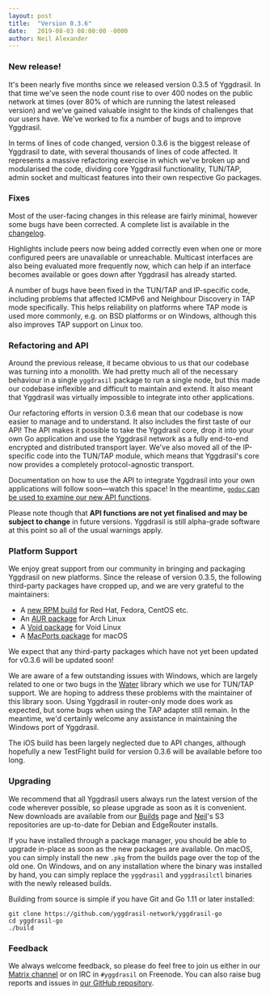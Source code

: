 ```yaml
---
layout: post
title:  "Version 0.3.6"
date:   2019-08-03 08:00:00 -0000
author: Neil Alexander
---
```


### New release!

It's been nearly five months since we released version 0.3.5 of Yggdrasil. In
that time we've seen the node count rise to over 400 nodes on the public network
at times (over 80% of which are running the latest released version) and we've
gained valuable insight to the kinds of challenges that our users have. We've
worked to fix a number of bugs and to improve Yggdrasil.

In terms of lines of code changed, version 0.3.6 is the biggest release of
Yggdrasil to date, with several thousands of lines of code affected. It
represents a massive refactoring exercise in which we've broken up and
modularised the code, dividing core Yggdrasil functionality, TUN/TAP, admin
socket and multicast features into their own respective Go packages.

### Fixes

Most of the user-facing changes in this release are fairly minimal, however some
bugs have been corrected. A complete list is available in the [changelog](/changelog.md).

Highlights include peers now being added correctly even when one or more
configured peers are unavailable or unreachable. Multicast interfaces are also
being evaluated more frequently now, which can help if an interface becomes
available or goes down after Yggdrasil has already started.

A number of bugs have been fixed in the TUN/TAP and IP-specific code, including
problems that affected ICMPv6 and Neighbour Discovery in TAP mode specifically.
This helps reliability on platforms where TAP mode is used more commonly, e.g.
on BSD platforms or on Windows, although this also improves TAP support on Linux
too.

### Refactoring and API

Around the previous release, it became obvious to us that our codebase was
turning into a monolith. We had pretty much all of the necessary behaviour in
a single `yggdrasil` package to run a single node, but this made our codebase
inflexible and difficult to maintain and extend. It also meant that Yggdrasil
was virtually impossible to integrate into other applications.

Our refactoring efforts in version 0.3.6 mean that our codebase is now easier to
manage and to understand. It also includes the first taste of our API! The
API makes it possible to take the Yggdrasil core, drop it into your own Go
application and use the Yggdrasil network as a fully end-to-end encrypted and
distributed transport layer. We've also moved all of the IP-specific code into
the TUN/TAP module, which means that Yggdrasil's core now provides a completely
protocol-agnostic transport.

Documentation on how to use the API to integrate Yggdrasil into your own
applications will follow soon—watch this space! In the meantime, [`godoc` can be
used to examine our new API functions](https://godoc.org/github.com/yggdrasil-network/yggdrasil-go/src/yggdrasil).

Please note though that **API functions are not yet finalised and may be subject
to change** in future versions. Yggdrasil is still alpha-grade software at this
point so all of the usual warnings apply.

### Platform Support

We enjoy great support from our community in bringing and packaging Yggdrasil on
new platforms. Since the release of version 0.3.5, the following third-party
packages have cropped up, and we are very grateful to the maintainers:

- A [new RPM build](https://copr.fedorainfracloud.org/coprs/leisteth/yggdrasil/) for Red Hat, Fedora, CentOS etc.
- An [AUR package](https://aur.archlinux.org/packages/yggdrasil-git/) for Arch Linux
- A [Void package](https://github.com/void-linux/void-packages/tree/master/srcpkgs/yggdrasil) for Void Linux
- A [MacPorts package](https://github.com/macports/macports-ports/blob/master/net/yggdrasil-go/Portfile) for macOS

We expect that any third-party packages which have not yet been updated for
v0.3.6 will be updated soon!

We are aware of a few outstanding issues with Windows, which are largely related
to one or two bugs in the [Water](https://github.com/songgao/water) library
which we use for TUN/TAP support. We are hoping to address these problems with
the maintainer of this library soon. Using Yggdrasil in router-only mode does
work as expected, but some bugs when using the TAP adapter still remain. In the
meantime, we'd certainly welcome any assistance in maintaining the Windows port
of Yggdrasil.

The iOS build has been largely neglected due to API changes, although hopefully
a new TestFlight build for version 0.3.6 will be available before too long.

### Upgrading

We recommend that all Yggdrasil users always run the latest version of the code
wherever possible, so please upgrade as soon as it is convenient. New downloads
are available from our [Builds](builds.md) page and
[Neil](https://github.com/neilalexander)'s S3 repositories are up-to-date for
Debian and EdgeRouter installs.

If you have installed through a package manager, you should be able to upgrade
in-place as soon as the new packages are available. On macOS, you can simply
install the new `.pkg` from the builds page over the top of the old one. On
Windows, and on any installation where the binary was installed by hand, you can
simply replace the `yggdrasil` and `yggdrasilctl` binaries with the newly
released builds.

Building from source is simple if you have Git and Go 1.11 or later installed:
```
git clone https://github.com/yggdrasil-network/yggdrasil-go
cd yggdrasil-go
./build
```

### Feedback

We always welcome feedback, so please do feel free to join us either in our
[Matrix channel](https://riot.im/app/#/room/%23yggdrasil:matrix.org) or on IRC
in `#yggdrasil` on Freenode. You can also raise bug reports and issues in [our
GitHub repository](https://github.com/yggdrasil-network/yggdrasil-go/issues).
